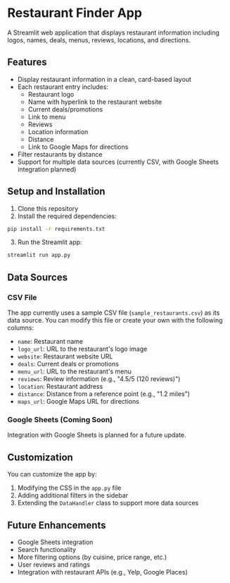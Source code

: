 # Restaurant Finder App

A Streamlit web application that displays restaurant information including logos, names, deals, menus, reviews, locations, and directions.

## Features

- Display restaurant information in a clean, card-based layout
- Each restaurant entry includes:
  - Restaurant logo
  - Name with hyperlink to the restaurant website
  - Current deals/promotions
  - Link to menu
  - Reviews
  - Location information
  - Distance
  - Link to Google Maps for directions
- Filter restaurants by distance
- Support for multiple data sources (currently CSV, with Google Sheets integration planned)

## Setup and Installation

1. Clone this repository
2. Install the required dependencies:

```bash
pip install -r requirements.txt
```

3. Run the Streamlit app:

```bash
streamlit run app.py
```

## Data Sources

### CSV File

The app currently uses a sample CSV file (`sample_restaurants.csv`) as its data source. You can modify this file or create your own with the following columns:

- `name`: Restaurant name
- `logo_url`: URL to the restaurant's logo image
- `website`: Restaurant website URL
- `deals`: Current deals or promotions
- `menu_url`: URL to the restaurant's menu
- `reviews`: Review information (e.g., "4.5/5 (120 reviews)")
- `location`: Restaurant address
- `distance`: Distance from a reference point (e.g., "1.2 miles")
- `maps_url`: Google Maps URL for directions

### Google Sheets (Coming Soon)

Integration with Google Sheets is planned for a future update.

## Customization

You can customize the app by:

1. Modifying the CSS in the `app.py` file
2. Adding additional filters in the sidebar
3. Extending the `DataHandler` class to support more data sources

## Future Enhancements

- Google Sheets integration
- Search functionality
- More filtering options (by cuisine, price range, etc.)
- User reviews and ratings
- Integration with restaurant APIs (e.g., Yelp, Google Places)
